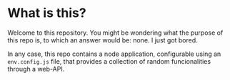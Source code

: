 # What is this?

Welcome to this repository. You might be wondering what the purpose of this repo is, to which an answer would be: none. I just got bored.

In any case, this repo contains a node application, configurable using an `env.config.js` file, that provides a collection of random funcionalities through a web-API.

